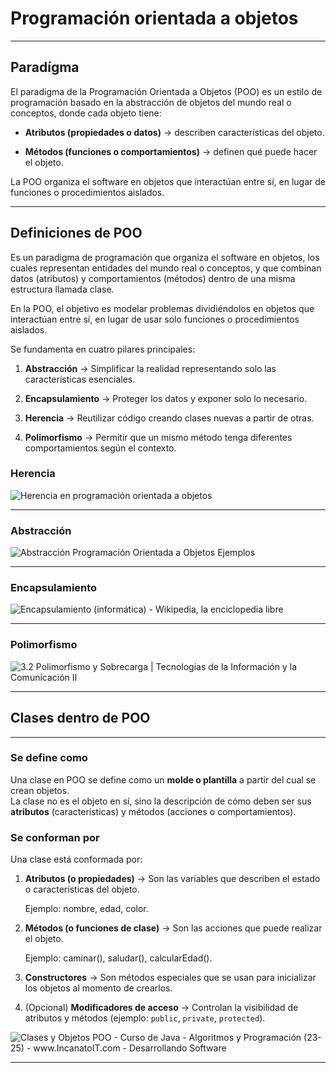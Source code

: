 # Programación orientada a objetos

---

## Paradígma

El paradigma de la Programación Orientada a Objetos (POO) es un estilo de programación basado en la abstracción de objetos del mundo real o conceptos, donde cada objeto tiene:

- **Atributos (propiedades o datos)** → describen características del objeto.

- **Métodos (funciones o comportamientos)** → definen qué puede hacer el objeto.

La POO organiza el software en objetos que interactúan entre sí, en lugar de funciones o procedimientos aislados.

---

## Definiciones de POO

Es un paradigma de programación que organiza el software en objetos, los cuales representan entidades del mundo real o conceptos, y que combinan datos (atributos) y comportamientos (métodos) dentro de una misma estructura llamada clase.

En la POO, el objetivo es modelar problemas dividiéndolos en objetos que interactúan entre sí, en lugar de usar solo funciones o procedimientos aislados.

Se fundamenta en cuatro pilares principales:

1. **Abstracción** → Simplificar la realidad representando solo las características esenciales.

2. **Encapsulamiento** → Proteger los datos y exponer solo lo necesario.

3. **Herencia** → Reutilizar código creando clases nuevas a partir de otras.

4. **Polimorfismo** → Permitir que un mismo método tenga diferentes comportamientos según el contexto.



### Herencia

<img src="https://www.netmentor.es/imagen/94489697-9910-4c8e-ade7-ee3fa996362f.jpg" title="" alt="Herencia en programación orientada a objetos" data-align="center">

---

### Abstracción

<img src="https://www.dongee.com/tutoriales/content/images/2024/10/image-62.png" title="" alt="Abstracción Programación Orientada a Objetos Ejemplos" data-align="center">

---

### Encapsulamiento

<img src="https://upload.wikimedia.org/wikipedia/commons/thumb/8/82/CPT-OOP-interfaces.svg/1200px-CPT-OOP-interfaces.svg.png" title="" alt="Encapsulamiento (informática) - Wikipedia, la enciclopedia libre" data-align="center">

---

### Polimorfismo

<img title="" src="https://edea.juntadeandalucia.es/bancorecursos/file/95e089da-b938-4d08-a03c-5e773972e8e7/1/es-an_2016120212_9103251.zip/Polimorfismo.jpg" alt="3.2 Polimorfismo y Sobrecarga | Tecnologías de la Información y la  Comunicación II" data-align="center">

---

## Clases dentro de POO

---

### Se define como

Una clase en POO se define como un **molde o plantilla** a partir del cual se crean objetos.  
La clase no es el objeto en sí, sino la descripción de cómo deben ser sus **atributos** (características) y métodos (acciones o comportamientos).

### Se conforman por

Una clase está conformada por:

1. **Atributos (o propiedades)** → Son las variables que describen el estado o características del objeto.
   
   Ejemplo: nombre, edad, color.

2. **Métodos (o funciones de clase)** → Son las acciones que puede realizar el objeto.
   
   Ejemplo: caminar(), saludar(), calcularEdad().

3. **Constructores** → Son métodos especiales que se usan para inicializar los objetos al momento de crearlos.

4. (Opcional) **Modificadores de acceso** → Controlan la visibilidad de atributos y métodos (ejemplo: `public`, `private`, `protected`).

<img src="https://blogger.googleusercontent.com/img/b/R29vZ2xl/AVvXsEhPtX-f0BCFsxdl-XLzG2u1YLd-5H21D1OqLZhJPi2olvw7pzBiLAb_RZ4DKG5zePMTgE3VUdPeQzy8OmsIEuaycCqjBixTDH3WSHE00v9lz36xGkufPV1SyPPbMiEa_urysHAvi7L4jZs/s1600/Imagen1.png" title="" alt="Clases y Objetos POO - Curso de Java - Algoritmos y Programación (23-25) -  www.IncanatoIT.com - Desarrollando Software" data-align="center">

---


